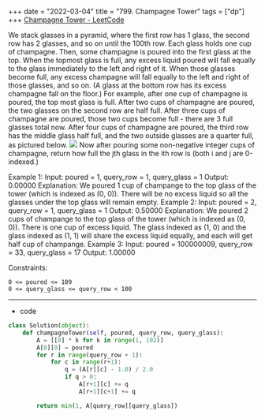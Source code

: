 +++ 
date = "2022-03-04"
title = "799. Champagne Tower"
tags = ["dp"]
+++
[Champagne Tower - LeetCode](https://leetcode.com/problems/champagne-tower/)

We stack glasses in a pyramid, where the first row has 1 glass, the second row has 2 glasses, and so on until the 100th row.  Each glass holds one cup of champagne.
Then, some champagne is poured into the first glass at the top.  When the topmost glass is full, any excess liquid poured will fall equally to the glass immediately to the left and right of it.  When those glasses become full, any excess champagne will fall equally to the left and right of those glasses, and so on.  (A glass at the bottom row has its excess champagne fall on the floor.)
For example, after one cup of champagne is poured, the top most glass is full.  After two cups of champagne are poured, the two glasses on the second row are half full.  After three cups of champagne are poured, those two cups become full - there are 3 full glasses total now.  After four cups of champagne are poured, the third row has the middle glass half full, and the two outside glasses are a quarter full, as pictured below.
![](https://s3-lc-upload.s3.amazonaws.com/uploads/2018/03/09/tower.png)
Now after pouring some non-negative integer cups of champagne, return how full the jth glass in the ith row is (both i and j are 0-indexed.)
 
Example 1:
Input: poured = 1, query_row = 1, query_glass = 1 Output: 0.00000 Explanation: We poured 1 cup of champange to the top glass of the tower (which is indexed as (0, 0)). There will be no excess liquid so all the glasses under the top glass will remain empty. 
Example 2:
Input: poured = 2, query_row = 1, query_glass = 1 Output: 0.50000 Explanation: We poured 2 cups of champange to the top glass of the tower (which is indexed as (0, 0)). There is one cup of excess liquid. The glass indexed as (1, 0) and the glass indexed as (1, 1) will share the excess liquid equally, and each will get half cup of champange. 
Example 3:
Input: poured = 100000009, query_row = 33, query_glass = 17 Output: 1.00000 
 
Constraints:

	0 <= poured <= 109
	0 <= query_glass <= query_row < 100

---
- code
```py
class Solution(object):
    def champagneTower(self, poured, query_row, query_glass):
        A = [[0] * k for k in range(1, 102)]
        A[0][0] = poured
        for r in range(query_row + 1):
            for c in range(r+1):
                q = (A[r][c] - 1.0) / 2.0
                if q > 0:
                    A[r+1][c] += q
                    A[r+1][c+1] += q

        return min(1, A[query_row][query_glass])
```
